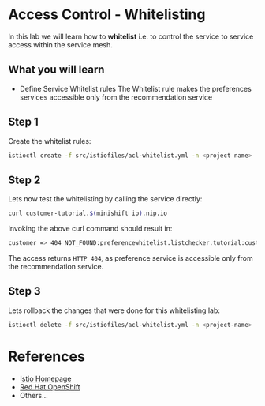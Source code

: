 # Access Control - Whitelisting

In this lab we will learn how to **whitelist** i.e. to control the service to service access within the service mesh.

## What you will learn

* Define Service Whitelist rules
  The Whitelist rule makes the preferences services accessible only from the recommendation service

## Step 1

Create the whitelist rules:

```sh
istioctl create -f src/istiofiles/acl-whitelist.yml -n <project name>
```

## Step 2

Lets now test the whitelisting by calling the service directly:

```sh
curl customer-tutorial.$(minishift ip).nip.io 
```

Invoking the above curl command should result in:

```sh
customer => 404 NOT_FOUND:preferencewhitelist.listchecker.tutorial:customer is not whitelisted
```

The access returns `HTTP 404`, as preference service is accessible only from the recommendation service.

## Step 3

Lets rollback the changes that were done for this whitelisting lab:

```sh
istioctl delete -f src/istiofiles/acl-whitelist.yml -n <project-name>
```

# References

* [Istio Homepage](https://istio.io)
* [Red Hat OpenShift](https://openshift.com)
* Others...
